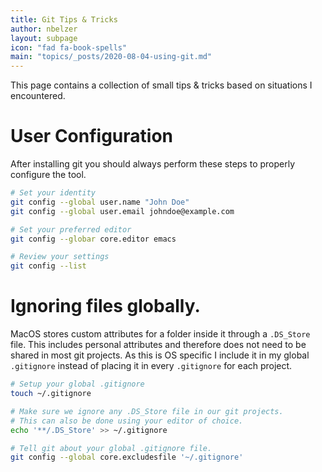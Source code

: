 ```yaml
---
title: Git Tips & Tricks
author: nbelzer
layout: subpage
icon: "fad fa-book-spells"
main: "topics/_posts/2020-08-04-using-git.md"
---
```


This page contains a collection of small tips & tricks based on situations I encountered.


# User Configuration

After installing git you should always perform these steps to properly configure the tool.

```bash
# Set your identity
git config --global user.name "John Doe"
git config --global user.email johndoe@example.com

# Set your preferred editor
git config --globar core.editor emacs

# Review your settings
git config --list
```

# Ignoring files globally.

MacOS stores custom attributes for a folder inside it through a `.DS_Store` file. This includes personal attributes and therefore does not need to be shared in most git projects. As this is OS specific I include it in my global `.gitignore` instead of placing it in every `.gitignore` for each project.

```bash
# Setup your global .gitignore
touch ~/.gitignore

# Make sure we ignore any .DS_Store file in our git projects.
# This can also be done using your editor of choice.
echo '**/.DS_Store' >> ~/.gitignore

# Tell git about your global .gitignore file.
git config --global core.excludesfile '~/.gitignore'
```
